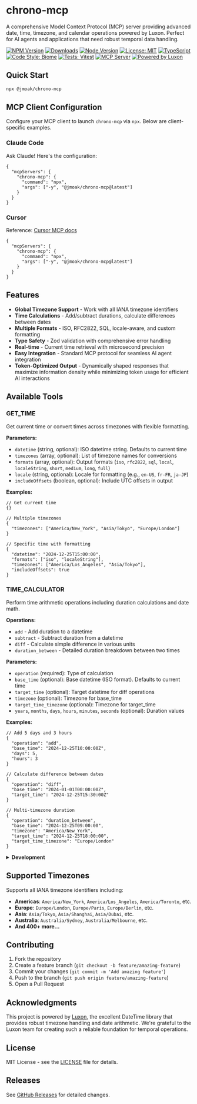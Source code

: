 # chrono-mcp

A comprehensive Model Context Protocol (MCP) server providing advanced date, time, timezone, and calendar operations powered by Luxon. Perfect for AI agents and applications that need robust temporal data handling.

[![NPM Version](https://img.shields.io/npm/v/@jmoak/chrono-mcp)](https://www.npmjs.com/package/@jmoak/chrono-mcp)
[![Downloads](https://img.shields.io/npm/dm/@jmoak/chrono-mcp)](https://www.npmjs.com/package/@jmoak/chrono-mcp)
[![Node Version](https://img.shields.io/node/v/@jmoak/chrono-mcp)](https://nodejs.org/)
[![License: MIT](https://img.shields.io/badge/License-MIT-yellow.svg)](https://opensource.org/licenses/MIT)
[![TypeScript](https://img.shields.io/badge/TypeScript-5.9-blue)](https://www.typescriptlang.org/)
[![Code Style: Biome](https://img.shields.io/badge/Code%20Style-Biome-60a5fa)](https://biomejs.dev/)
[![Tests: Vitest](https://img.shields.io/badge/Tests-Vitest-6E9F18)](https://vitest.dev/)
[![MCP Server](https://img.shields.io/badge/MCP-Server-0b7285)](https://modelcontextprotocol.io/)
[![Powered by Luxon](https://img.shields.io/badge/Powered%20by-Luxon-0a3d62)](https://github.com/moment/luxon)

## Quick Start

```bash
npx @jmoak/chrono-mcp
```
## MCP Client Configuration

Configure your MCP client to launch `chrono-mcp` via `npx`. Below are client-specific examples.

### Claude Code

Ask Claude! Here's the configuration:

```jsonc
{
  "mcpServers": {
    "chrono-mcp": {
      "command": "npx",
      "args": ["-y", "@jmoak/chrono-mcp@latest"]
    }
  }
}
```

### Cursor

Reference: [Cursor MCP docs](https://docs.cursor.com/context/model-context-protocol#configuring-mcp-servers)

```jsonc
{
  "mcpServers": {
    "chrono-mcp": {
      "command": "npx",
      "args": ["-y", "@jmoak/chrono-mcp@latest"]
    }
  }
}
```


## Features

- **Global Timezone Support** - Work with all IANA timezone identifiers
- **Time Calculations** - Add/subtract durations, calculate differences between dates
- **Multiple Formats** - ISO, RFC2822, SQL, locale-aware, and custom formatting
- **Type Safety** - Zod validation with comprehensive error handling
- **Real-time** - Current time retrieval with microsecond precision
- **Easy Integration** - Standard MCP protocol for seamless AI agent integration
- **Token-Optimized Output** - Dynamically shaped responses that maximize information density while minimizing token usage for efficient AI interactions

## Available Tools

### GET_TIME

Get current time or convert times across timezones with flexible formatting.

**Parameters:**
- `datetime` (string, optional): ISO datetime string. Defaults to current time
- `timezones` (array, optional): List of timezone names for conversions
- `formats` (array, optional): Output formats (`iso`, `rfc2822`, `sql`, `local`, `localeString`, `short`, `medium`, `long`, `full`)
- `locale` (string, optional): Locale for formatting (e.g., `en-US`, `fr-FR`, `ja-JP`)
- `includeOffsets` (boolean, optional): Include UTC offsets in output

**Examples:**
```jsonc
// Get current time
{}

// Multiple timezones
{
  "timezones": ["America/New_York", "Asia/Tokyo", "Europe/London"]
}

// Specific time with formatting
{
  "datetime": "2024-12-25T15:00:00",
  "formats": ["iso", "localeString"],
  "timezones": ["America/Los_Angeles", "Asia/Tokyo"],
  "includeOffsets": true
}
```

### TIME_CALCULATOR

Perform time arithmetic operations including duration calculations and date math.

**Operations:**
- `add` - Add duration to a datetime
- `subtract` - Subtract duration from a datetime
- `diff` - Calculate simple difference in various units
- `duration_between` - Detailed duration breakdown between two times

**Parameters:**
- `operation` (required): Type of calculation
- `base_time` (optional): Base datetime (ISO format). Defaults to current time
- `target_time` (optional): Target datetime for diff operations
- `timezone` (optional): Timezone for base_time
- `target_time_timezone` (optional): Timezone for target_time
- `years`, `months`, `days`, `hours`, `minutes`, `seconds` (optional): Duration values

**Examples:**
```jsonc
// Add 5 days and 3 hours
{
  "operation": "add",
  "base_time": "2024-12-25T10:00:00Z",
  "days": 5,
  "hours": 3
}

// Calculate difference between dates
{
  "operation": "diff",
  "base_time": "2024-01-01T00:00:00Z",
  "target_time": "2024-12-25T15:30:00Z"
}

// Multi-timezone duration
{
  "operation": "duration_between",
  "base_time": "2024-12-25T09:00:00",
  "timezone": "America/New_York",
  "target_time": "2024-12-25T18:00:00",
  "target_time_timezone": "Europe/London"
}
```

<details>
<summary><strong>Development</strong></summary>

### Prerequisites
- Node.js >= 22.0.0
- npm or yarn

### Setup
```bash
git clone https://github.com/yourusername/chrono-mcp.git
cd chrono-mcp
npm install
```

### Build
```bash
npm run build
```

### Testing & Inspector
```bash
npm test
npm run test:ui
npm run inspector
```
Visit `http://localhost:6274` for the web inspector UI.

### Linting
```bash
npm run lint
npm run lint:fix
```

</details>

## Supported Timezones

Supports all IANA timezone identifiers including:

- **Americas**: `America/New_York`, `America/Los_Angeles`, `America/Toronto`, etc.
- **Europe**: `Europe/London`, `Europe/Paris`, `Europe/Berlin`, etc.
- **Asia**: `Asia/Tokyo`, `Asia/Shanghai`, `Asia/Dubai`, etc.
- **Australia**: `Australia/Sydney`, `Australia/Melbourne`, etc.
- **And 400+ more...**

## Contributing

1. Fork the repository
2. Create a feature branch (`git checkout -b feature/amazing-feature`)
3. Commit your changes (`git commit -m 'Add amazing feature'`)
4. Push to the branch (`git push origin feature/amazing-feature`)
5. Open a Pull Request

## Acknowledgments

This project is powered by [Luxon](https://github.com/moment/luxon), the excellent DateTime library that provides robust timezone handling and date arithmetic. We're grateful to the Luxon team for creating such a reliable foundation for temporal operations.

## License

MIT License - see the [LICENSE](LICENSE) file for details.

## Releases

See [GitHub Releases](https://github.com/JMoak/chrono-mcp/releases) for detailed changes.
